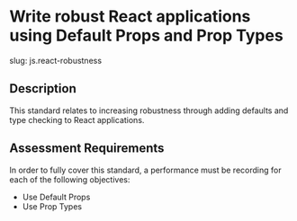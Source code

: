 # Write robust React applications using Default Props and Prop Types

slug: js.react-robustness

## Description
This standard relates to increasing robustness through adding defaults and type checking to React applications.

## Assessment Requirements
In order to fully cover this standard, a performance must be recording for each of the following objectives:

- Use Default Props
- Use Prop Types
